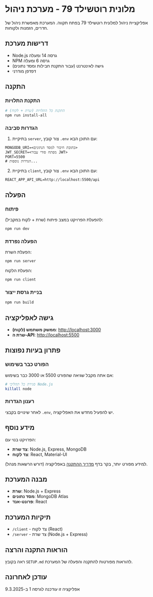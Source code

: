 # מלונית רוטשילד 79 - מערכת ניהול

אפליקציית ניהול למלונית רוטשילד 79 בפתח תקווה. המערכת מאפשרת ניהול של חדרים, הזמנות ולקוחות.

## דרישות מערכת

- Node.js גרסה 14 ומעלה
- NPM גרסה 6 ומעלה
- גישה לאינטרנט (עבור התקנת חבילות ומסד נתונים)
- דפדפן מודרני

## התקנה

### התקנת התלויות

```bash
# התקנת כל התלויות (שרת + לקוח)
npm run install-all
```

### הגדרות סביבה

1. בתיקיית `server`, צור קובץ `.env` עם התוכן הבא:

```env
MONGODB_URI=<כתובת חיבור למסד הנתונים>
JWT_SECRET=<מפתח סודי עבור JWT>
PORT=5500
# הגדרות נוספות...
```

2. בתיקיית `client`, צור קובץ `.env` עם התוכן הבא:

```env
REACT_APP_API_URL=http://localhost:5500/api
```

## הפעלה

### פיתוח

להפעלת הפרויקט במצב פיתוח (שרת + לקוח במקביל):

```bash
npm run dev
```

### הפעלה נפרדת

הפעלת השרת:

```bash
npm run server
```

הפעלת הלקוח:

```bash
npm run client
```

### בניית גרסת ייצור

```bash
npm run build
```

## גישה לאפליקציה

- **ממשק משתמש (לקוח)**: [http://localhost:3000](http://localhost:3000)
- **שרת ה-API**: [http://localhost:5500](http://localhost:5500)

## פתרון בעיות נפוצות

### הפורט כבר בשימוש

אם אתה מקבל שגיאה שהפורט 5500 או 3000 כבר בשימוש:

```bash
# סגירת כל תהליכי Node.js
killall node
```

### רענון הגדרות

לאחר שינויים בקבצי `.env`, יש להפעיל מחדש את האפליקציה.

## מידע נוסף

הפרויקט בנוי עם:
- **צד שרת**: Node.js, Express, MongoDB
- **צד לקוח**: React, Material-UI

למידע מפורט יותר, בקר בדף [מדריך ההתקנה](/installation-guide) באפליקציה (דורש הרשאות מנהל).

## מבנה המערכת

- **שרת**: Node.js + Express
- **מסד נתונים**: MongoDB Atlas
- **פרונט-אנד**: React

## תיקיות המערכת

- `/client` - צד לקוח (React)
- `/server` - צד שרת (Node.js + Express)

## הוראות התקנה והרצה

ראה בקובץ `SETUP.md` להוראות מפורטות להתקנה והפעלה של המערכת.

## עודכן לאחרונה
אפליקציה זו עודכנה לגרסה 1 ב-9.3.2025 